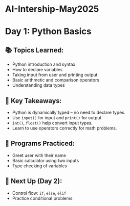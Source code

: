 # AI-Intership-May2025
# Day 1: Python Basics

## 📚 Topics Learned:
- Python introduction and syntax
- How to declare variables
- Taking input from user and printing output
- Basic arithmetic and comparison operators
- Understanding data types

## 🧠 Key Takeaways:
- Python is dynamically typed – no need to declare types.
- Use `input()` for input and `print()` for output.
- `int()`, `float()` help convert input types.
- Learn to use operators correctly for math problems.

## 🧪 Programs Practiced:
- Greet user with their name
- Basic calculator using two inputs
- Type checking of variables

## 📌 Next Up (Day 2):
- Control flow: `if`, `else`, `elif`
- Practice conditional problems


